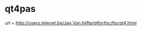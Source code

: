 qt4pas
========================================

url = http://users.telenet.be/Jan.Van.hijfte/qtforfpc/fpcqt4.html
